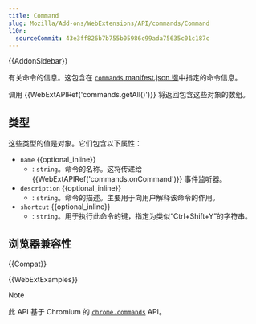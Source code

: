 ```yaml
---
title: Command
slug: Mozilla/Add-ons/WebExtensions/API/commands/Command
l10n:
  sourceCommit: 43e3ff826b7b755b05986c99ada75635c01c187c
---
```


{{AddonSidebar}}

有关命令的信息。这包含在 [`commands` manifest.json 键](/zh-CN/docs/Mozilla/Add-ons/WebExtensions/manifest.json/commands)中指定的命令信息。

调用 {{WebExtAPIRef('commands.getAll()')}} 将返回包含这些对象的数组。

## 类型

这些类型的值是对象。它们包含以下属性：

- `name` {{optional_inline}}
  - : `string`。命令的名称。这将传递给 {{WebExtAPIRef('commands.onCommand')}} 事件监听器。
- `description` {{optional_inline}}
  - : `string`。命令的描述。主要用于向用户解释该命令的作用。
- `shortcut` {{optional_inline}}
  - : `string`。用于执行此命令的键，指定为类似“Ctrl+Shift+Y”的字符串。

## 浏览器兼容性

{{Compat}}

{{WebExtExamples}}

> [!NOTE]
> 此 API 基于 Chromium 的 [`chrome.commands`](https://developer.chrome.google.cn/docs/extensions/reference/api/commands?hl=zh-cn) API。
